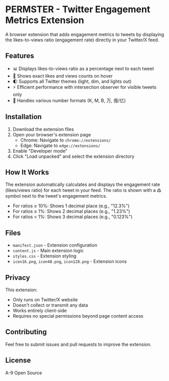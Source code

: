 # PERMSTER - Twitter Engagement Metrics Extension

A browser extension that adds engagement metrics to tweets by displaying the likes-to-views ratio (engagement rate) directly in your Twitter/X feed.

## Features

- 📊 Displays likes-to-views ratio as a percentage next to each tweet
- 🎯 Shows exact likes and views counts on hover
- 🌓 Supports all Twitter themes (light, dim, and lights out)
- ⚡ Efficient performance with intersection observer for visible tweets only
- 🔢 Handles various number formats (K, M, B, 万, 億/亿)

## Installation

1. Download the extension files
2. Open your browser's extension page
   - Chrome: Navigate to `chrome://extensions/`
   - Edge: Navigate to `edge://extensions/`
3. Enable "Developer mode"
4. Click "Load unpacked" and select the extension directory

## How It Works

The extension automatically calculates and displays the engagement rate (likes/views ratio) for each tweet in your feed. The ratio is shown with a ߷ symbol next to the tweet's engagement metrics.

- For ratios ≥ 10%: Shows 1 decimal place (e.g., "12.3%")
- For ratios ≥ 1%: Shows 2 decimal places (e.g., "1.23%")
- For ratios < 1%: Shows 3 decimal places (e.g., "0.123%")

## Files

- `manifest.json` - Extension configuration
- `content.js` - Main extension logic
- `styles.css` - Extension styling
- `icon16.png`, `icon48.png`, `icon128.png` - Extension icons

## Privacy

This extension:
- Only runs on Twitter/X website
- Doesn't collect or transmit any data
- Works entirely client-side
- Requires no special permissions beyond page content access

## Contributing

Feel free to submit issues and pull requests to improve the extension.

## License

A-9 Open Source

